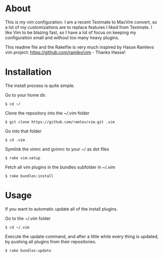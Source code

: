 # About
This is my vim configuration. I am a recent Textmate to MacVim convert, so a lot of my customizations are to replace features I liked from Textmate. I like Vim to be blazing fast, so I have a lot of focus on keeping my configuration small and without too many heavy plugins.

This readme file and the Rakefile is very much inspired by Hasse Ramlevs vim project: https://github.com/ramlev/vim - Thanks Hasse!

# Installation
The install process is quite simple.

Go to your home dir.

    $ cd ~/

Clone the repository into the ~/.vim folder

    $ git clone https://github.com/ramlev/vim.git .vim

Go into that folder

    $ cd .vim

Symlink the vimrc and gvimrc to your ~/ as dot files

    $ rake vim:setup

Fetch all vim plugins in the bundles subfolder in ~/.vim

    $ rake bundles:install

# Usage
If you want to automatic update all of the install plugins.

Go to the ~/.vim folder

    $ cd ~/.vim

Execute the update command, and after a little while every thing is updated, by pushing all plugins from their repositories.

    $ rake bundles:update

